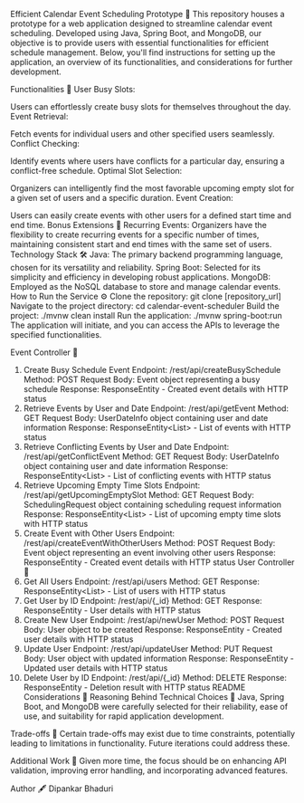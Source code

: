 Efficient Calendar Event Scheduling Prototype 📅
This repository houses a prototype for a web application designed to streamline calendar event scheduling. Developed using Java, Spring Boot, and MongoDB, our objective is to provide users with essential functionalities for efficient schedule management. Below, you'll find instructions for setting up the application, an overview of its functionalities, and considerations for further development.

Functionalities 🚀
User Busy Slots:

Users can effortlessly create busy slots for themselves throughout the day.
Event Retrieval:

Fetch events for individual users and other specified users seamlessly.
Conflict Checking:

Identify events where users have conflicts for a particular day, ensuring a conflict-free schedule.
Optimal Slot Selection:

Organizers can intelligently find the most favorable upcoming empty slot for a given set of users and a specific duration.
Event Creation:

Users can easily create events with other users for a defined start time and end time.
Bonus Extensions 🌟
Recurring Events:
Organizers have the flexibility to create recurring events for a specific number of times, maintaining consistent start and end times with the same set of users.
Technology Stack 🛠️
Java: The primary backend programming language, chosen for its versatility and reliability.
Spring Boot: Selected for its simplicity and efficiency in developing robust applications.
MongoDB: Employed as the NoSQL database to store and manage calendar events.
How to Run the Service ⚙️
Clone the repository: git clone [repository_url]
Navigate to the project directory: cd calendar-event-scheduler
Build the project: ./mvnw clean install
Run the application: ./mvnw spring-boot:run
The application will initiate, and you can access the APIs to leverage the specified functionalities.

Event Controller 📝
1. Create Busy Schedule Event
Endpoint: /rest/api/createBusySchedule
Method: POST
Request Body: Event object representing a busy schedule
Response: ResponseEntity<Event> - Created event details with HTTP status
2. Retrieve Events by User and Date
Endpoint: /rest/api/getEvent
Method: GET
Request Body: UserDateInfo object containing user and date information
Response: ResponseEntity<List<Event>> - List of events with HTTP status
3. Retrieve Conflicting Events by User and Date
Endpoint: /rest/api/getConflictEvent
Method: GET
Request Body: UserDateInfo object containing user and date information
Response: ResponseEntity<List<Event>> - List of conflicting events with HTTP status
4. Retrieve Upcoming Empty Time Slots
Endpoint: /rest/api/getUpcomingEmptySlot
Method: GET
Request Body: SchedulingRequest object containing scheduling request information
Response: ResponseEntity<List<TimeSlot>> - List of upcoming empty time slots with HTTP status
5. Create Event with Other Users
Endpoint: /rest/api/createEventWithOtherUsers
Method: POST
Request Body: Event object representing an event involving other users
Response: ResponseEntity<Event> - Created event details with HTTP status
User Controller 👥
1. Get All Users
Endpoint: /rest/api/users
Method: GET
Response: ResponseEntity<List<User>> - List of users with HTTP status
2. Get User by ID
Endpoint: /rest/api/{_id}
Method: GET
Response: ResponseEntity<User> - User details with HTTP status
3. Create New User
Endpoint: /rest/api/newUser
Method: POST
Request Body: User object to be created
Response: ResponseEntity<User> - Created user details with HTTP status
4. Update User
Endpoint: /rest/api/updateUser
Method: PUT
Request Body: User object with updated information
Response: ResponseEntity<User> - Updated user details with HTTP status
5. Delete User by ID
Endpoint: /rest/api/{_id}
Method: DELETE
Response: ResponseEntity<DeleteResult> - Deletion result with HTTP status
README Considerations 📌
Reasoning Behind Technical Choices 🤔
Java, Spring Boot, and MongoDB were carefully selected for their reliability, ease of use, and suitability for rapid application development.

Trade-offs 🔄
Certain trade-offs may exist due to time constraints, potentially leading to limitations in functionality. Future iterations could address these.

Additional Work 🚧
Given more time, the focus should be on enhancing API validation, improving error handling, and incorporating advanced features.

Author 🖋️
Dipankar Bhaduri
